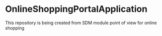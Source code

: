 # OnlineShoppingPortalApplication
This repository is being created from SDM module point of view for online shopping
